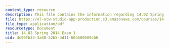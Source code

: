 ```yaml
---
content_type: resource
description: This file contains the information regarding 14.02 Spring 2014 Exam 1.
file: https://ol-ocw-studio-app-production.s3.amazonaws.com/courses/14-02-principles-of-macroeconomics-spring-2014/dc99fb333a4022b54d1160a500509cb6_MIT14_02S14_Exam1.pdf
file_type: application/pdf
resourcetype: Document
title: 14.02 Spring 2014 Exam 1
uid: dc99fb33-3a40-22b5-4d11-60a500509cb6
---
```

